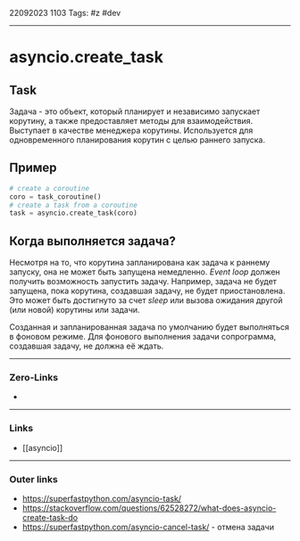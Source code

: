 22092023 1103
Tags: #z #dev

---
# asyncio.create_task

## Task

Задача - это объект, который планирует и независимо запускает корутину, а также предоставляет методы для взаимодействия. Выступает в качестве менеджера корутины. Используется для одновременного планирования корутин с целью раннего запуска.

## Пример

```python
# create a coroutine
coro = task_coroutine()
# create a task from a coroutine
task = asyncio.create_task(coro)
```

## Когда выполняется задача?

Несмотря на то, что корутина запланирована как задача к раннему запуску, она не может быть запущена немедленно. *Event loop* должен получить возможность запустить задачу. Например, задача не будет запущена, пока корутина, создавшая задачу, не будет приостановлена. Это может быть достигнуто за счет *sleep* или вызова ожидания другой (или новой) корутины или задачи.

Созданная и запланированная задача по умолчанию будет выполняться в фоновом режиме. Для фонового выполнения задачи сопрограмма, создавшая задачу, не должна её ждать.

---
### Zero-Links
- 

---
### Links
- [[asyncio]]

---
### Outer links
- https://superfastpython.com/asyncio-task/
- https://stackoverflow.com/questions/62528272/what-does-asyncio-create-task-do
- https://superfastpython.com/asyncio-cancel-task/ - отмена задачи
